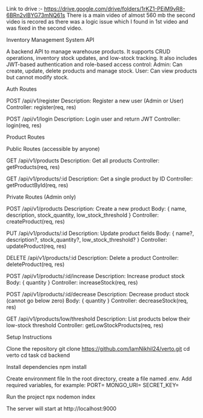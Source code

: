 Link to drive :- https://drive.google.com/drive/folders/1rKZ1-PEiM9vR8-6BRn2vlBYG73mNQ61s
There is a main video of almost 560 mb the second video is recored as there was a logic issue which I found in 1st video and was fixed in the second video.

Inventory Management System API

A backend API to manage warehouse products.
It supports CRUD operations, inventory stock updates, and low-stock tracking.
It also includes JWT-based authentication and role-based access control:
Admin: Can create, update, delete products and manage stock.
User: Can view products but cannot modify stock.

Auth Routes

POST /api/v1/register
Description: Register a new user (Admin or User)
Controller: register(req, res)

POST /api/v1/login
Description: Login user and return JWT
Controller: login(req, res)

Product Routes

Public Routes (accessible by anyone)

GET /api/v1/products
Description: Get all products
Controller: getProducts(req, res)

GET /api/v1/products/:id
Description: Get a single product by ID
Controller: getProductById(req, res)

Private Routes (Admin only)

POST /api/v1/products
Description: Create a new product
Body: { name, description, stock_quantity, low_stock_threshold }
Controller: createProduct(req, res)

PUT /api/v1/products/:id
Description: Update product fields
Body: { name?, description?, stock_quantity?, low_stock_threshold? }
Controller: updateProduct(req, res)

DELETE /api/v1/products/:id
Description: Delete a product
Controller: deleteProduct(req, res)

POST /api/v1/products/:id/increase
Description: Increase product stock
Body: { quantity }
Controller: increaseStock(req, res)

POST /api/v1/products/:id/decrease
Description: Decrease product stock (cannot go below zero)
Body: { quantity }
Controller: decreaseStock(req, res)

GET /api/v1/products/low/threshold
Description: List products below their low-stock threshold
Controller: getLowStockProducts(req, res)

Setup Instructions

Clone the repository
git clone https://github.com/IamNikhil24/verto.git
cd verto
cd task
cd backend

Install dependencies
npm install

Create environment file
In the root directory, create a file named .env.
Add required variables, for example:
PORT=
MONGO_URI=
SECRET_KEY=

Run the project
npx nodemon index

The server will start at http://localhost:9000
